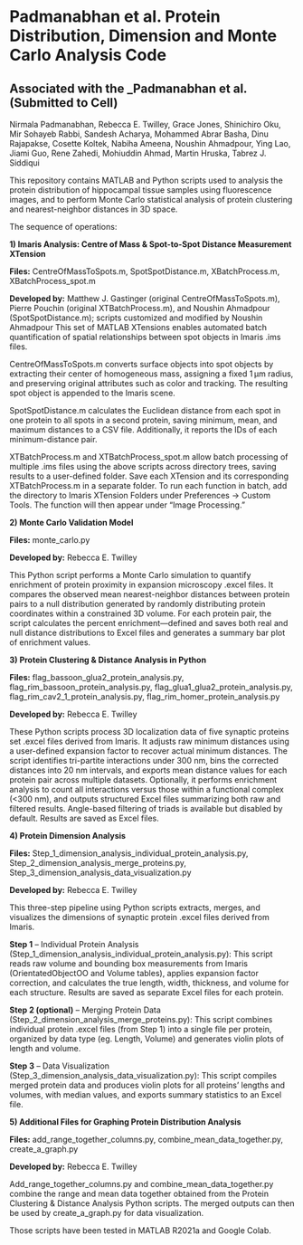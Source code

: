 # Padmanabhan et al. Protein Distribution, Dimension and Monte Carlo Analysis Code

## Associated with the _Padmanabhan et al. (Submitted to Cell)

Nirmala Padmanabhan, Rebecca E. Twilley, Grace Jones, Shinichiro Oku, Mir Sohayeb Rabbi, Sandesh Acharya, Mohammed Abrar Basha, Dinu Rajapakse, Cosette Koltek, Nabiha Ameena, Noushin Ahmadpour, Ying Lao, Jiami Guo, Rene Zahedi, Mohiuddin Ahmad, Martin Hruska, Tabrez J. Siddiqui


This repository contains MATLAB and Python scripts used to analysis the protein distribution of hippocampal tissue samples using fluorescence images, and to perform Monte Carlo statistical analysis of protein clustering and nearest-neighbor distances in 3D space.


The sequence of operations:

**1) Imaris Analysis: Centre of Mass & Spot-to-Spot Distance Measurement XTension**
   
**Files:** CentreOfMassToSpots.m, SpotSpotDistance.m, XBatchProcess.m, XBatchProcess_spot.m

**Developed by:** Matthew J. Gastinger (original CentreOfMassToSpots.m), Pierre Pouchin (original XTBatchProcess.m), and Noushin Ahmadpour (SpotSpotDistance.m); scripts customized and modified by Noushin Ahmadpour
This set of MATLAB XTensions enables automated batch quantification of spatial relationships between spot objects in Imaris .ims files.

CentreOfMassToSpots.m converts surface objects into spot objects by extracting their center of homogeneous mass, assigning a fixed 1 µm radius, and preserving original attributes such as color and tracking. The resulting spot object is appended to the Imaris scene.

SpotSpotDistance.m calculates the Euclidean distance from each spot in one protein to all spots in a second protein, saving minimum, mean, and maximum distances to a CSV file. Additionally, it reports the IDs of each minimum-distance pair.

XTBatchProcess.m and XTBatchProcess_spot.m allow batch processing of multiple .ims files using the above scripts across directory trees, saving results to a user-defined folder.
Save each XTension and its corresponding XTBatchProcess.m in a separate folder. To run each function in batch, add the directory to Imaris XTension Folders under Preferences → Custom Tools. The function will then appear under “Image Processing.”

   

**2) Monte Carlo Validation Model**

**Files:** monte_carlo.py

**Developed by:** Rebecca E. Twilley

  This Python script performs a Monte Carlo simulation to quantify enrichment of protein proximity in expansion microscopy .excel files. It compares the observed mean nearest-neighbor distances between protein pairs to a null distribution generated by randomly distributing protein coordinates within a constrained 3D volume. For each protein pair, the script calculates the percent enrichment—defined and saves both real and null distance distributions to Excel files and generates a summary bar plot of enrichment values.


**3) Protein Clustering & Distance Analysis in Python**

**Files:** flag_bassoon_glua2_protein_analysis.py, flag_rim_bassoon_protein_analysis.py, flag_glua1_glua2_protein_analysis.py, flag_rim_cav2_1_protein_analysis.py, flag_rim_homer_protein_analysis.py

**Developed by:** Rebecca E. Twilley

   These Python scripts process 3D localization data of five synaptic proteins set .excel files derived from Imaris. It adjusts raw minimum distances using a user-defined expansion factor to recover actual minimum distances. The script identifies tri-partite interactions under 300 nm, bins the corrected distances into 20 nm intervals, and exports mean distance values for each protein pair across multiple datasets. Optionally, it performs enrichment analysis to count all interactions versus those within a functional complex (<300 nm), and outputs structured Excel files summarizing both raw and filtered results. Angle-based filtering of triads is available but disabled by default. Results are saved as Excel files.



**4) Protein Dimension Analysis**

**Files:** Step_1_dimension_analysis_individual_protein_analysis.py, Step_2_dimension_analysis_merge_proteins.py, Step_3_dimension_analysis_data_visualization.py

**Developed by:** Rebecca E. Twilley

  This three-step pipeline using Python scripts extracts, merges, and visualizes the dimensions of synaptic protein .excel files derived from Imaris.
  
  **Step 1** – Individual Protein Analysis (Step_1_dimension_analysis_individual_protein_analysis.py): This script reads raw volume and bounding box measurements from Imaris (OrientatedObjectOO and Volume tables), applies expansion factor correction, and calculates the true length, width, thickness, and volume for each structure. Results are saved as separate Excel files for each protein.

  **Step 2 (optional)** – Merging Protein Data (Step_2_dimension_analysis_merge_proteins.py): This script combines individual protein .excel files (from Step 1) into a single file per protein, organized by data type (eg. Length, Volume) and generates violin plots of length and volume. 
  
  **Step 3** – Data Visualization (Step_3_dimension_analysis_data_visualization.py): This script compiles merged protein data and produces violin plots for all proteins’ lengths and volumes, with median values, and exports summary statistics to an Excel file.



**5) Additional Files for Graphing Protein Distribution Analysis**

**Files:** add_range_together_columns.py, combine_mean_data_together.py, create_a_graph.py

**Developed by:** Rebecca E. Twilley

  Add_range_together_columns.py and combine_mean_data_together.py combine the range and mean data together obtained from the Protein Clustering & Distance Analysis Python scripts. The merged outputs can then be used by create_a_graph.py for data visualization.

Those scripts have been tested in MATLAB R2021a and Google Colab.

